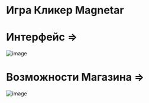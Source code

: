 # Игра Кликер Magnetar
# Интерфейс =>
![image](https://github.com/user-attachments/assets/f79875dc-17e2-4ca4-b198-1e21fda7041e)
# Возможности Магазина =>
![image](https://github.com/user-attachments/assets/c78a65b7-5fa4-4353-ac13-f1258e707ae8)
